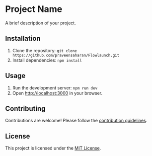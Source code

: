 # Project Name

A brief description of your project.

## Installation

1. Clone the repository: `git clone https://github.com/praveensaharan/Flowlaunch.git`
2. Install dependencies: `npm install`

## Usage

1. Run the development server: `npm run dev`
2. Open [http://localhost:3000](http://localhost:3000) in your browser.

## Contributing

Contributions are welcome! Please follow the [contribution guidelines](CONTRIBUTING.md).

## License

This project is licensed under the [MIT License](LICENSE).

